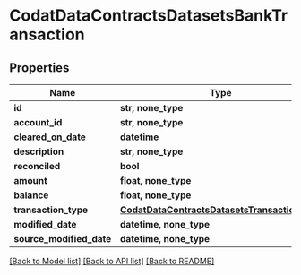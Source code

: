 # CodatDataContractsDatasetsBankTransaction


## Properties
Name | Type | Description | Notes
------------ | ------------- | ------------- | -------------
**id** | **str, none_type** |  | [optional] 
**account_id** | **str, none_type** |  | [optional] 
**cleared_on_date** | **datetime** |  | [optional] 
**description** | **str, none_type** |  | [optional] 
**reconciled** | **bool** |  | [optional] 
**amount** | **float, none_type** |  | [optional] 
**balance** | **float, none_type** |  | [optional] 
**transaction_type** | [**CodatDataContractsDatasetsTransactionType**](CodatDataContractsDatasetsTransactionType.md) |  | [optional] 
**modified_date** | **datetime, none_type** |  | [optional] 
**source_modified_date** | **datetime, none_type** |  | [optional] 

[[Back to Model list]](../README.md#documentation-for-models) [[Back to API list]](../README.md#documentation-for-api-endpoints) [[Back to README]](../README.md)


